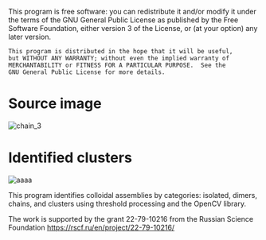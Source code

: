 This program is free software: you can redistribute it and/or modify it under the terms of the GNU General Public License as published by the Free Software Foundation, either version 3 of the License, or (at your option) any later version.

```
This program is distributed in the hope that it will be useful,
but WITHOUT ANY WARRANTY; without even the implied warranty of
MERCHANTABILITY or FITNESS FOR A PARTICULAR PURPOSE.  See the
GNU General Public License for more details.
```
# Source image

![chain_3](https://github.com/user-attachments/assets/2aacd36f-5d8d-4328-922d-55b605850f3a)

# Identified clusters

![aaaa](https://github.com/user-attachments/assets/721f69dd-e848-4c5f-9862-6a428df0d239)


This program identifies colloidal assemblies by categories: isolated, dimers, chains, and clusters using threshold processing and the OpenCV library.

The work is supported by the grant 22-79-10216 from the Russian Science Foundation https://rscf.ru/en/project/22-79-10216/
